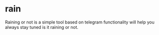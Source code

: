 # rain
Raining or not is a simple tool based on telegram functionality will help you always stay tuned is it raining or not.
